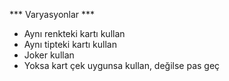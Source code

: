 *** Varyasyonlar ***
- Aynı renkteki kartı kullan
- Aynı tipteki kartı kullan
- Joker kullan
- Yoksa kart çek uygunsa kullan, değilse pas geç

